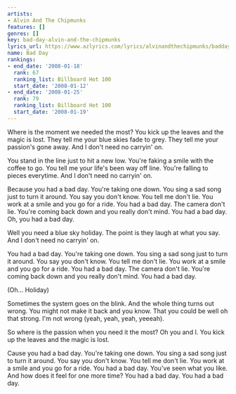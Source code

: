```yaml
---
artists:
- Alvin And The Chipmunks
features: []
genres: []
key: bad-day-alvin-and-the-chipmunks
lyrics_url: https://www.azlyrics.com/lyrics/alvinandthechipmunks/badday.html
name: Bad Day
rankings:
- end_date: '2008-01-18'
  rank: 67
  ranking_list: Billboard Hot 100
  start_date: '2008-01-12'
- end_date: '2008-01-25'
  rank: 79
  ranking_list: Billboard Hot 100
  start_date: '2008-01-19'
---
```


Where is the moment we needed the most?
You kick up the leaves and the magic is lost.
They tell me your blue skies fade to grey.
They tell me your passion's gone away.
And I don't need no carryin' on.

You stand in the line just to hit a new low.
You're faking a smile with the coffee to go.
You tell me your life's been way off line.
You're falling to pieces everytime.
And I don't need no carryin' on.

Because you had a bad day.
You're taking one down.
You sing a sad song just to turn it around.
You say you don't know.
You tell me don't lie.
You work at a smile and you go for a ride.
You had a bad day.
The camera don't lie.
You're coming back down and you really don't mind.
You had a bad day.
Oh, you had a bad day.

Well you need a blue sky holiday.
The point is they laugh at what you say.
And I don't need no carryin' on.

You had a bad day.
You're taking one down.
You sing a sad song just to turn it around.
You say you don't know.
You tell me don't lie.
You work at a smile and you go for a ride.
You had a bad day.
The camera don't lie.
You're coming back down and you really don't mind.
You had a bad day.

(Oh... Holiday)

Sometimes the system goes on the blink.
And the whole thing turns out wrong.
You might not make it back and you know.
That you could be well oh that strong.
I'm not wrong (yeah, yeah, yeah, yeeeah).

So where is the passion when you need it the most?
Oh you and I.
You kick up the leaves and the magic is lost.

Cause you had a bad day.
You're taking one down.
You sing a sad song just to turn it around.
You say you don't know.
You tell me don't lie.
You work at a smile and you go for a ride.
You had a bad day.
You've seen what you like.
And how does it feel for one more time?
You had a bad day.
You had a bad day.



